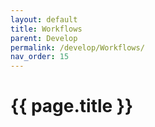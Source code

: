 ```yaml
---
layout: default
title: Workflows
parent: Develop
permalink: /develop/Workflows/
nav_order: 15
---
```


# {{ page.title }}